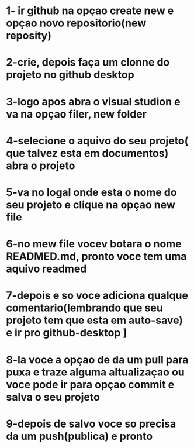 # 1- ir github na opçao create new e opçao novo repositorio(new reposity)
# 2-crie, depois faça um clonne do projeto no github desktop
# 3-logo apos abra o visual studion e va na opçao filer, new folder 
# 4-selecione o aquivo do seu projeto( que talvez esta em documentos) abra o projeto
# 5-va no logal onde esta o nome do seu projeto e clique na opçao new file 
# 6-no mew file vocev botara o nome READMED.md, pronto voce tem uma aquivo readmed 
# 7-depois e so voce adiciona qualque comentario(lembrando que seu projeto tem que esta em auto-save) e ir pro github-desktop ]
# 8-la voce a opçao de da um pull para puxa e traze alguma altualizaçao ou voce pode ir para opçao commit e salva o seu projeto
# 9-depois de salvo voce so precisa da um push(publica) e pronto